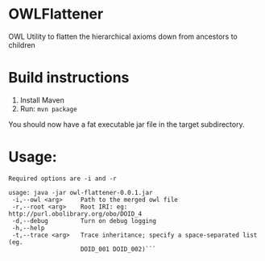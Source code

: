 # OWLFlattener
OWL Utility to flatten the hierarchical axioms down from ancestors to children

# Build instructions
1) Install Maven
2) Run: `mvn package`

You should now have a fat executable jar file in the target subdirectory.

# Usage:
```
Required options are -i and -r

usage: java -jar owl-flattener-0.0.1.jar
 -i,--owl <arg>     Path to the merged owl file
 -r,--root <arg>    Root IRI: eg: http://purl.obolibrary.org/obo/DOID_4
 -d,--debug         Turn on debug logging
 -h,--help
 -t,--trace <arg>   Trace inheritance; specify a space-separated list (eg.
                    DOID_001 DOID_002)```
